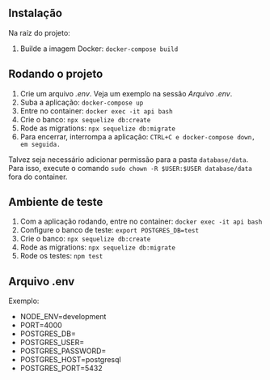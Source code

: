 ## Instalação

Na raíz do projeto:
1. Builde a imagem Docker: `docker-compose build`

## Rodando o projeto

1. Crie um arquivo *.env*. Veja um exemplo na sessão *Arquivo .env*.
2. Suba a aplicação: `docker-compose up`
3. Entre no container: `docker exec -it api bash`
4. Crie o banco: `npx sequelize db:create`
5. Rode as migrations: `npx sequelize db:migrate`
6. Para encerrar, interrompa a aplicação: `CTRL+C e docker-compose down, em seguida.`

Talvez seja necessário adicionar permissão para a pasta `database/data`. 
Para isso, execute o comando `sudo chown -R $USER:$USER database/data` fora do container.

## Ambiente de teste

1. Com a aplicação rodando, entre no container: `docker exec -it api bash`
2. Configure o banco de teste: `export POSTGRES_DB=test`
3. Crie o banco: `npx sequelize db:create`
4. Rode as migrations: `npx sequelize db:migrate`
5. Rode os testes: `npm test`


## Arquivo .env
Exemplo:
- NODE_ENV=development
- PORT=4000
- POSTGRES_DB=
- POSTGRES_USER=
- POSTGRES_PASSWORD=
- POSTGRES_HOST=postgresql
- POSTGRES_PORT=5432
